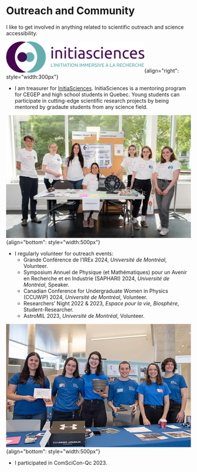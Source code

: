 # Outreach and Community

I like to get involved in anything related to scientific outreach and science accessibility.

![InitiaSciences](./logo.png "InitiaSciences"){align="right": style="width:300px"}
- I am treasurer for [InitiaSciences](https://initiasciences.ca/). InitiaSciences is a mentoring program for CEGEP and high school students in Quebec. Young students can participate in cutting-edge scientific research projects by being mentored by gradaute students from any science field.

![Symposium 2023](./Photo_groupe_symposium.jpg){align="bottom": style="width:500px"}

- I regularly volunteer for outreach events:
    - Grande Conférence de l’IREx 2024, *Université de Montréal*, Volunteer.
    - Symposium Annuel de Physique (et Mathématiques) pour un Avenir en Recherche et en Industrie (SAPHARI) 2024, *Université de Montréal*, Speaker.
    - Canadian Conference for Undergraduate Women in Physics (CCUWiP) 2024, *Université de Montréal*, Volunteer.
    - Researchers’ Night 2022 & 2023, *Espace pour la vie, Biosphère*, Student-Researcher.
    - AstroMIL 2023, *Université de Montréal*, Volunteer.

![AstroMIL 2023](./AstroMIL_2023.jpg){align="bottom": style="width:500px"}

- I participated in ComSciCon-Qc 2023.